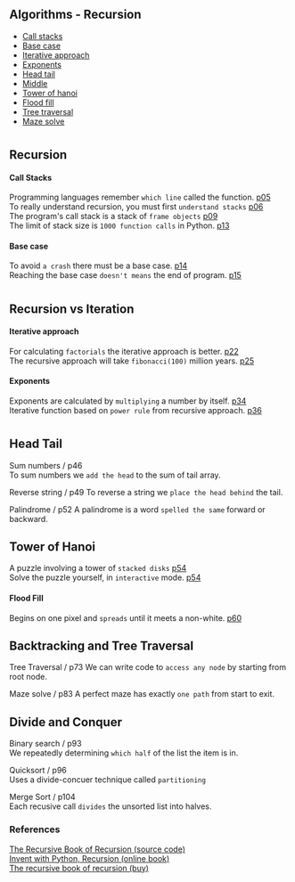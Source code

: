 ## Algorithms - Recursion

- [Call stacks](#call-stacks) 
- [Base case](#base-case) 
- [Iterative approach](#iterative-approach) 
- [Exponents](#exponents)
- [Head tail](#head-tail) 
- [Middle](#middle)
- [Tower of hanoi](#tower-of-hanoi)  
- [Flood fill](#flood-fill) 
- [Tree traversal](#tree-traversal)  
- [Maze solve](#maze-solve)  

#

## Recursion

#### Call Stacks
Programming languages remember `which line` called the function.    [p05](./01_call_stacks/line_remembering.py)   
To really understand recursion, you must first `understand stacks`  [p06](./01_call_stacks/lifo_lists.py)  
The program's call stack is a stack of `frame objects`              [p09](./01_call_stacks/frame_objects.py)  
The limit of stack size is `1000 function calls` in Python.         [p13](./01_call_stacks/stack_overflow.py)  

#### Base case 
To avoid `a crash` there must be a base case.                       [p14](./02_base_case/base_case.py)  
Reaching the base case `doesn't means` the end of program.          [p15](./02_base_case/before_after.py)  

#

## Recursion vs Iteration

#### Iterative approach
For calculating `factorials` the iterative approach is better.      [p22](./03_iterative_approach/factorial_number.py)  
The recursive approach will take `fibonacci(100)` million years.    [p25](./03_iterative_approach/fibonacci_sequence.py)  

#### Exponents
Exponents are calculated by `multiplying` a number by itself.       [p34](./04_exponents/calculating_exponents.py)  
Iterative function based on `power rule` from recursive approach.   [p36](./04_exponents/recursive_insights.py)   

#

## Head Tail  

Sum numbers / p46  
To sum numbers we `add the head` to the sum of tail array.

Reverse string / p49
To reverse a string we `place the head behind` the tail.

Palindrome / p52
A palindrome is a word `spelled the same` forward or backward.

## Tower of Hanoi
A puzzle involving a tower of `stacked disks`                       [p54](./07_tower_of_hanoi/tower_of_hanoi.py)   
Solve the puzzle yourself, in `interactive` mode.                   [p54](./07_tower_of_hanoi/tower_of_hanoi2_play.py)   

#### Flood Fill
Begins on one pixel and `spreads` until it meets a non-white.       [p60](./08_flood_fill/flood_fill.py)  


## Backtracking and Tree Traversal 

Tree Traversal / p73
We can write code to `access any node` by starting from root node.

Maze solve  / p83
A perfect maze has exactly `one path` from start to exit.


## Divide and Conquer

Binary search / p93    
We repeatedly determining `which half` of the list the item is in. 

Quicksort / p96  
Uses a divide-concuer technique called `partitioning`

Merge Sort / p104  
Each recusive call `divides` the unsorted list into halves.


### References

[The Recursive Book of Recursion (source code)](https://github.com/asweigart/the-recursive-book-of-recursion)  
[Invent with Python, Recursion (online book)](https://inventwithpython.com/recursion/)  
[The recursive book of recursion (buy)](https://www.amazon.com/gp/product/B09BKL34VL)
